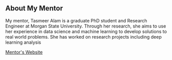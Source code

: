 ## About My Mentor

My mentor, Tasmeer Alam is a graduate PhD student and Research Engineer at Morgan State University. Through her research, she aims to use her experience in data science and machine learning to develop solutions to real world problems. She has worked on research projects including deep learning analysis 

[Mentor's Website](https://htilua.org/about-the-pi)



